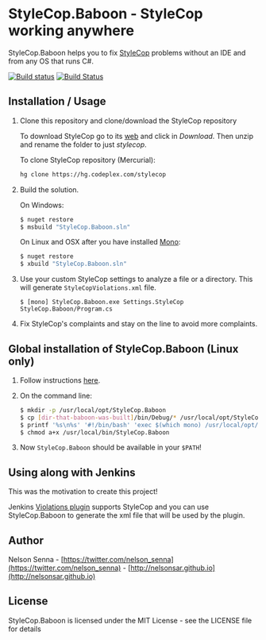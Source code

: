 # StyleCop.Baboon - StyleCop working anywhere

StyleCop.Baboon helps you to fix [StyleCop](https://stylecop.codeplex.com/) problems without an IDE and from any OS that runs C#.

[![Build status](https://ci.appveyor.com/api/projects/status/qs2k50hblbc4b603/branch/master?svg=true)](https://ci.appveyor.com/project/nelsonsar/stylecop-baboon/branch/master) [![Build Status](https://travis-ci.org/nelsonsar/StyleCop.Baboon.svg?branch=master)](https://travis-ci.org/nelsonsar/StyleCop.Baboon)

## <a name="installation"></a>Installation / Usage

1. Clone this repository and clone/download the StyleCop repository

    To download StyleCop go to its [web](https://stylecop.codeplex.com/SourceControl/latest) and click in *Download*.
    Then unzip and rename the folder to just *stylecop*.

    To clone StyleCop repository (Mercurial):
    ```sh
    hg clone https://hg.codeplex.com/stylecop
    ```

2. Build the solution.

    On Windows:

    ```sh
    $ nuget restore
    $ msbuild "StyleCop.Baboon.sln"
    ```

    On Linux and OSX after you have installed [Mono](http://www.mono-project.com/download/):

    ```sh
    $ nuget restore
    $ xbuild "StyleCop.Baboon.sln"
    ```

3. Use your custom StyleCop settings to analyze a file or a directory. This will generate ```StyleCopViolations.xml``` file.

    ```
    $ [mono] StyleCop.Baboon.exe Settings.StyleCop StyleCop.Baboon/Program.cs
    ```

4. Fix StyleCop's complaints and stay on the line to avoid more complaints.

## Global installation of StyleCop.Baboon (Linux only)

1. Follow instructions [here](#installation).

2. On the command line:

    ```sh
    $ mkdir -p /usr/local/opt/StyleCop.Baboon
    $ cp [dir-that-baboon-was-built]/bin/Debug/* /usr/local/opt/StyleCop.Baboon/
    $ printf '%s\n%s' '#!/bin/bash' 'exec $(which mono) /usr/local/opt/StyleCop.Baboon/StyleCop.Baboon.exe "$@"' > /usr/local/bin/StyleCop.Baboon
    $ chmod a+x /usr/local/bin/StyleCop.Baboon
    ```

3. Now ```StyleCop.Baboon``` should be available in your ```$PATH```!

## Using along with Jenkins

This was the motivation to create this project!

Jenkins [Violations plugin](https://wiki.jenkins-ci.org/display/JENKINS/Violations) supports StyleCop and you can use StyleCop.Baboon to generate the xml file that will be used by the plugin.

## Author

Nelson Senna - [https://twitter.com/nelson_senna](https://twitter.com/nelson_senna) - [http://nelsonsar.github.io](http://nelsonsar.github.io)

## License

StyleCop.Baboon is licensed under the MIT License - see the LICENSE file for details
